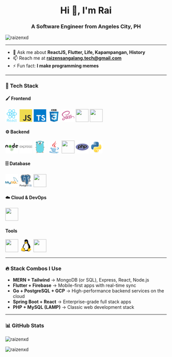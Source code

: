 <h1 align="center">Hi 👋, I'm Rai</h1>
<h3 align="center">A Software Engineer from Angeles City, PH</h3>

<p align="left"> 
  <img src="https://komarev.com/ghpvc/?username=raizenxd&label=Profile%20views&color=0e75b6&style=flat" alt="raizenxd" /> 
</p>

---

- 💬 Ask me about **ReactJS, Flutter, Life, Kapampangan, History**
- 📫 Reach me at **raizensangalang.tech@gmail.com**
- ⚡ Fun fact: **I make programming memes**

---

### 🚀 Tech Stack

#### 🖌️ Frontend  
<p>
  <img src="https://raw.githubusercontent.com/devicons/devicon/master/icons/react/react-original-wordmark.svg" width="40" height="40"/> 
  <img src="https://raw.githubusercontent.com/devicons/devicon/master/icons/javascript/javascript-original.svg" width="40" height="40"/>
  <img src="https://raw.githubusercontent.com/devicons/devicon/master/icons/typescript/typescript-original.svg" width="40" height="40"/>
  <img src="https://raw.githubusercontent.com/devicons/devicon/master/icons/css3/css3-original-wordmark.svg" width="40" height="40"/> 
  <img src="https://raw.githubusercontent.com/devicons/devicon/master/icons/sass/sass-original.svg" width="40" height="40"/> 
  <img src="https://www.vectorlogo.zone/logos/tailwindcss/tailwindcss-icon.svg" width="40" height="40"/> 
  <img src="https://www.vectorlogo.zone/logos/flutterio/flutterio-icon.svg" width="40" height="40"/> 
</p>

#### ⚙️ Backend  
<p>
  <img src="https://raw.githubusercontent.com/devicons/devicon/master/icons/nodejs/nodejs-original-wordmark.svg" width="40" height="40"/> 
  <img src="https://raw.githubusercontent.com/devicons/devicon/master/icons/express/express-original-wordmark.svg" width="40" height="40"/> 
  <img src="https://raw.githubusercontent.com/devicons/devicon/master/icons/go/go-original.svg" width="40" height="40"/> 
  <img src="https://raw.githubusercontent.com/devicons/devicon/master/icons/java/java-original.svg" width="40" height="40"/> 
  <img src="https://www.vectorlogo.zone/logos/springio/springio-icon.svg" width="40" height="40"/> 
  <img src="https://raw.githubusercontent.com/devicons/devicon/master/icons/php/php-original.svg" width="40" height="40"/> 
  <img src="https://raw.githubusercontent.com/devicons/devicon/master/icons/python/python-original.svg" width="40" height="40"/> 
</p>

#### 🗄️ Database  
<p>
  <img src="https://raw.githubusercontent.com/devicons/devicon/master/icons/mysql/mysql-original-wordmark.svg" width="40" height="40"/> 
  <img src="https://raw.githubusercontent.com/devicons/devicon/master/icons/postgresql/postgresql-original-wordmark.svg" width="40" height="40"/> 
  <img src="https://www.vectorlogo.zone/logos/firebase/firebase-icon.svg" width="40" height="40"/> 
</p>

#### ☁️ Cloud & DevOps  
<p>
  <img src="https://www.vectorlogo.zone/logos/google_cloud/google_cloud-icon.svg" width="40" height="40"/> 
 
</p>

#### Tools 
<p>
  <img src="https://www.vectorlogo.zone/logos/figma/figma-icon.svg" width="40" height="40"/> 
  <img src="https://raw.githubusercontent.com/devicons/devicon/master/icons/linux/linux-original.svg" width="40" height="40"/> 
  <img src="https://www.vectorlogo.zone/logos/git-scm/git-scm-icon.svg" width="40" height="40"/> 
</p>

---

### 🔥 Stack Combos I Use

- **MERN + Tailwind** → MongoDB (or SQL), Express, React, Node.js  
- **Flutter + Firebase** → Mobile-first apps with real-time sync  
- **Go + PostgreSQL + GCP** → High-performance backend services on the cloud  
- **Spring Boot + React** → Enterprise-grade full stack apps  
- **PHP + MySQL (LAMP)** → Classic web development stack  

---

### 📊 GitHub Stats  
<p>
  <img align="center" src="https://github-readme-stats.vercel.app/api/top-langs?username=raizenxd&show_icons=true&locale=en&layout=compact" alt="raizenxd" />
</p>

<p>
  <img align="center" src="https://github-readme-streak-stats.herokuapp.com/?user=raizenxd&" alt="raizenxd" />
</p>
